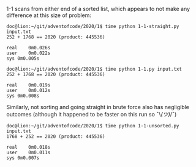 1-1 scans from either end of a sorted list, which appears to not make any difference at this size of problem:

```
doc@lion:~/git/adventofcode/2020/1$ time python 1-1-straight.py input.txt 
252 + 1768 == 2020 (product: 445536)

real	0m0.026s
user	0m0.022s
sys	0m0.005s

doc@lion:~/git/adventofcode/2020/1$ time python 1-1.py input.txt 
252 + 1768 == 2020 (product: 445536)

real	0m0.019s
user	0m0.012s
sys	0m0.008s
```

Similarly, not sorting and going straight in brute force also has negligible outcomes
(although it happened to be faster on this run so ¯\\_(ツ)_/¯)

```
doc@lion:~/git/adventofcode/2020/1$ time python 1-1-unsorted.py input.txt 
1768 + 252 == 2020 (product: 445536)

real	0m0.018s
user	0m0.011s
sys	0m0.007s
```


